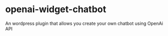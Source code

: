 # openai-widget-chatbot
An wordpress plugin that allows you create your own chatbot using OpenAi API
